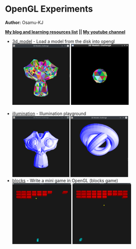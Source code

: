 
# OpenGL Experiments

<b>Author:</b> Osamu-KJ

<b><a href="https://osamu-kj.gitbook.io/">My blog and learning resources list</a> || <a href="https://www.youtube.com/watch?v=ns7Tipnz13k">My youtube channel</a></b>

<ul>
  <li><a href="./3d_model/main.cpp">3d_model</a> - Load a model from the disk into opengl</li>
  <img src="/3d_model/images/3d_models_1.png" height="200" />
  <img src="/3d_model/images/3d_models_2.png" height="200" />
  <br><br>
  <li><a href="./illumination/main.cpp">illumination</a> - Illumination playground</li>
  <img src="/illumination/images/illumination_1.png" height="200" /> 
  <img src="/illumination/images/illumination_2.png" height="200" />
  <li><a href="./blocks/main.cpp">blocks</a> - Write a mini game in OpenGL (blocks game)</li>
  <img src="/blocks/images/blocks_1.png" height="200" /> 
  <img src="/blocks/images/blocks_2.png" height="200" />
</ul>

